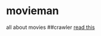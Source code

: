 # movieman
all about movies
##crawler
[read this ](https://github.com/DormyMo/movieman/tree/master/crawler)
